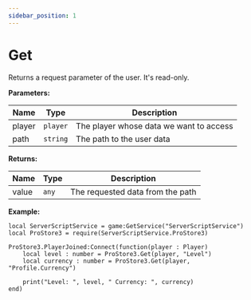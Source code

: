 ```yaml
---
sidebar_position: 1
---
```


# Get
Returns a request parameter of the user. It's read-only.

**Parameters:**

| Name  |Type      | Description                             |
|-------|----------|-----------------------------------------|
|player |``player``| The player whose data we want to access |
|path   |``string``| The path to the user data               |

**Returns:**

|Name  |Type    |Description  |
|------|--------|----------------------------------|
|value |``any`` | The requested data from the path |

**Example:**
```luau
local ServerScriptService = game:GetService("ServerScriptService")
local ProStore3 = require(ServerScriptService.ProStore3)

ProStore3.PlayerJoined:Connect(function(player : Player)
    local level : number = ProStore3.Get(player, "Level")
    local currency : number = ProStore3.Get(player, "Profile.Currency")

    print("Level: ", level, " Currency: ", currency)
end)
```